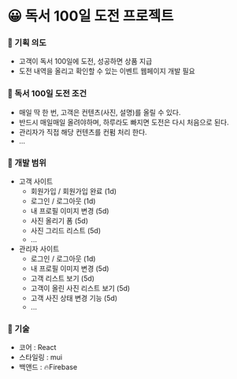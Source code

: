 # 😀 독서 100일 도전 프로젝트

### 📍 기획 의도

- 고객이 독서 100일에 도전, 성공하면 상품 지급
- 도전 내역을 올리고 확인할 수 있는 이벤트 웹페이지 개발 필요

### 📍 독서 100일 도전 조건

- 매일 딱 한 번, 고객은 컨텐츠(사진, 설명)를 올릴 수 있다.
- 반드시 매일매일 올려야하며, 하루라도 빠지면 도전은 다시 처음으로 된다.
- 관리자가 직접 해당 컨텐츠를 컨펌 처리 한다.
- ...

### 📍 개발 범위

- 고객 사이트
  - 회원가입 / 회원가입 완료 (1d)
  - 로그인 / 로그아웃 (1d)
  - 내 프로필 이미지 변경 (5d)
  - 사진 올리기 폼 (5d)
  - 사진 그리드 리스트 (5d)
  - ...
- 관리자 사이트
  - 로그인 / 로그아웃 (1d)
  - 내 프로필 이미지 변경 (5d)
  - 고객 리스트 보기 (5d)
  - 고객이 올린 사진 리스트 보기 (5d)
  - 고객 사진 상태 변경 기능 (5d)
  - ...

### 📍 기술

- 코어 : React
- 스타일링 : mui
- 백앤드 : 🔥Firebase
